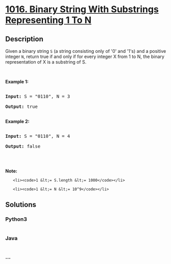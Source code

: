 # [1016. Binary String With Substrings Representing 1 To N](https://leetcode.com/problems/binary-string-with-substrings-representing-1-to-n)

## Description
<p>Given a binary string <code>S</code> (a string consisting only of &#39;0&#39; and &#39;1&#39;s) and a positive integer <code>N</code>, return true if and only if for every integer X from 1 to N, the binary representation of X is a substring of S.</p>



<p>&nbsp;</p>



<p><strong>Example 1:</strong></p>



<pre>

<strong>Input: </strong>S = <span id="example-input-1-1">&quot;0110&quot;</span>, N = <span id="example-input-1-2">3</span>

<strong>Output: </strong><span id="example-output-1">true</span>

</pre>



<p><strong>Example 2:</strong></p>



<pre>

<strong>Input: </strong>S = <span id="example-input-2-1">&quot;0110&quot;</span>, N = <span id="example-input-2-2">4</span>

<strong>Output: </strong><span id="example-output-2">false</span>

</pre>



<p>&nbsp;</p>



<p><strong>Note:</strong></p>



<ol>

	<li><code>1 &lt;= S.length &lt;= 1000</code></li>

	<li><code>1 &lt;= N &lt;= 10^9</code></li>

</ol>




## Solutions


<!-- tabs:start -->

### **Python3**

```python

```

### **Java**

```java

```

### **...**
```

```

<!-- tabs:end -->